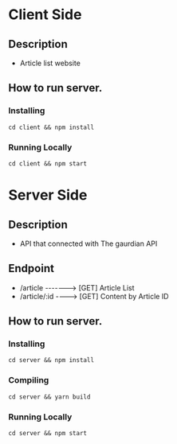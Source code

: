 # Client Side

## Description
- Article list website

## How to run server.

### Installing
```
cd client && npm install
```

### Running Locally
```
cd client && npm start
```

# Server Side

## Description
-  API that connected with The gaurdian API

## Endpoint
- /article -------> [GET] Article List
- /article/:id ----> [GET] Content by Article ID

## How to run server.

### Installing
```
cd server && npm install
```

### Compiling
```
cd server && yarn build
```

### Running Locally

```
cd server && npm start
```
